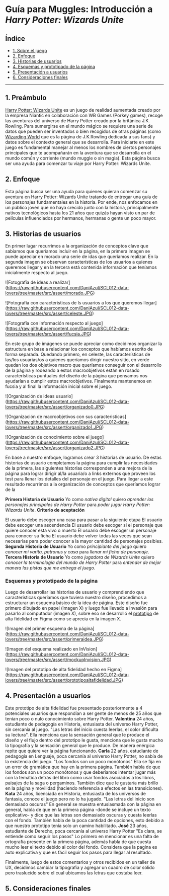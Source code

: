 # Guía para Muggles: Introducción a *Harry Potter: Wizards Unite* 

## Índice

* [1. Sobre el juego](#1-sobre-el-juego)
* [2. Enfoque](#2-enfoque)
* [3. Historias de usuarios](#3-historias-de-usuarios)
* [4. Esquemas y prototipado de la página](#4-esquema-y-prototipado-de-la-pagina)
* [5. Presentación a usuarios](#5-presentacion-a-usuarios)
* [6. Consideraciones finales](#6-consideraciones-finales)

***

## 1. Preámbulo
[Harry Potter: Wizards Unite](https://www.harrypotterwizardsunite.com/es/) es un juego de realidad 
aumentada creado por la empresa Niantic en colaboración con WB Games (Porkey games), recoge las 
aventuras del universo de Harry Potter creado por la británica J.K. Rowling. 
Para sumergirse en el mundo mágico se requiere una serie de datos que pueden ser inventados o bien
recogidos de otras páginas (como [Wizarding World](https://www.wizardingworld.com/) que es la página de J.K.Rowling dedicada a sus fans)
y datos sobre el contexto general que se desarrolla.
Para iniciarte en este juego es fundamental manejar al menos los nombres de ciertos personajes principales
que te acompañarán en la aventura que se desarrolla en el mundo común y corriente (mundo muggle o sin magia).
Esta página busca ser una ayuda para comenzar tu viaje por Harry Potter: Wizards Unite.

## 2. Enfoque

Esta página busca ser una ayuda para quienes quieran comenzar su aventura en Harry Potter: Wizards Unite
tratando de entregar una guía de los personajes fundamentales en la historia.
Por ende, nos enfocamos en un público joven que no haya crecido junto con la historia, principalmente nativos
tecnológicos hasta los 21 años que quizás hayan visto un par de películas influenciados por hermanos, hermanas o 
gente un poco mayor.


## 3. Historias de usuarios

En primer lugar recurrimos a la organización de conceptos clave que sabíamos que queríamos incluir en la página,
en la primera imagen se puede apreciar en morado una serie de idas que queríamos realizar. En la segunda imagen 
se observan características de los usuarios a quienes queremos llegar y en la tercera está contenida información
que teníamos inicialmente respecto al juego.

![Fotografía de ideas a realizar]
(https://raw.githubusercontent.com/DaniAzul/SCL012-data-lovers/tree/master/src/assert/morado.JPG)

![Fotografía con caracteristicas de ls usuarios a los que queremos llegar]
(https://raw.githubusercontent.com/DaniAzul/SCL012-data-lovers/tree/master/src/assert/celeste.JPG)

![Fotografía con información respecto al juego]
(https://raw.githubusercontent.com/DaniAzul/SCL012-data-lovers/tree/master/src/assert/fucsia.JPG)

En este grupo de imágenes se puede apreciar como decidimos organizar la estructura en base a relacionar los conceptos
que habíamos escrito de forma separada. Quedando primero, en celeste, las características de las/los usuarias/os a quienes queríamos
dirigir nuestro sitio, en verde quedan los dos objetivos macro que queríamos conseguir con el desarrollo de la página
y rodeando a estos macroobjetivos están en rosado características puntuales del diseño de la página que pensamos nos 
ayudarían a cumplir estos macroobjetivos. Finalmente mantenemos en fucsia y al final la información inicial sobre el juego.

![Organización de ideas usuario]
(https://raw.githubusercontent.com/DaniAzul/SCL012-data-lovers/tree/master/src/assert/organizado0.JPG)

![Organización de macroobjetivos con sus caracteristicas]
(https://raw.githubusercontent.com/DaniAzul/SCL012-data-lovers/tree/master/src/assert/organizado1.JPG)

![Organización de conocimiento sobre el juego]
(https://raw.githubusercontent.com/DaniAzul/SCL012-data-lovers/tree/master/src/assert/organizado2.JPG)



En base a nuestro enfoque, logramos crear 3 historias de usuario. De estas historias de usuario completamos
la página para cumplir las necesidades de la primera, las siguientes historias corresponden a una mejora de la 
página para lograr dirigir al/la usuaria/o a links externos que proveen los test para llenar los detalles del 
personaje en el juego.
Para llegar a este resultado recurrimos a la organización de conceptos que queríamos lograr de la

  **Primera Historia de Usuario**
Yo como *nativa digital* quiero *aprender los personajes principales de Harry Potter* para *poder jugar
Harry Potter: Wizards Unite*.
      **Criterio de aceptación**


El usuario debe escoger una casa para pasar a la siguiente etapa
El usuario debe escoger una ascendencia 
El usuario debe escoger si el personaje que quiere conocer esta vivo o muerto
El usuario debe escoger un personaje para conocer su ficha 
El usuario debe volver todas las veces que sean necesarias para poder conocer a la mayor cantidad de personajes posibles.
  **Segunda Historia de Usuario**
Yo como *principiante del juego* quiero *conocer mi varita, patronus y casa* para *llenar mi ficha de personaje*.
  **Tercera Historia de Usuario**
Yo como *jugadora de Wizards Unite* quiero *conocer la terminología del mundo de Harry Potter* para *entender
de mejor manera las pistas que me entrega el juego*.



### Esquemas y prototipado de la página

Luego de desarrollar las historias de usuario y comprendiendo que características queríamos que tuviera nuestro
diseño, procedimos a estructurar un esquema básico de la idea de página. Este diseño fue primero dibujado en papel
(imagen X) y luego fue llevado a Invasión para pasarlo al computador (imagen X), sobre eso se desarrolló el [prototipo](https://www.figma.com/proto/POEjUUgCgfa2MaTLh3TzjS/Untitled?node-id=1%3A2&scaling=scale-down)
de alta fidelidad en Figma como se aprecia en la imagen X. 

![Imagen del primer esquema de la página]
(https://raw.githubusercontent.com/DaniAzul/SCL012-data-lovers/tree/master/src/assert/primeraidea.JPG)

![Imagen del esquema realizado en InVision]
(https://raw.githubusercontent.com/DaniAzul/SCL012-data-lovers/tree/master/src/assert/mockupInvision.JPG)

![Imagen del prototipo de alta fidelidad hecho en Figma]
(https://raw.githubusercontent.com/DaniAzul/SCL012-data-lovers/tree/master/src/assert/prototipoaltafidelidad.JPG)



## 4. Presentación a usuarios


Este prototipo de alta fidelidad fue presentado posteriormente a 4 potenciales usuarios que respondían a ser gente
de menos de 25 años que tenían poco o nulo conocimiento sobre Harry Potter.
      **Valentina**
        24 años, estudiante de pedagogía en Historia, entusiasta del universo Harry Potter, sin cercanía al juego.
        "Las letras del inicio cuesta leerlas, el color dificulta su lectura". 
       Ella menciona que la sensación general que le produce el diseño y el flujo dentro del prototipo le gusta,
       menciona que le gusta mucho la tipografía y la sensación general que le produce. De manera enérgica repite
       que quiere ver la página funcionando.
        **Carla**
        22 años, estudiante de pedagogía en Lenguaje, poca cercanía al universo Harry Potter, no sabía de la existencia del juego.
        "Los fondos son un poco monótonos"
       Ella se fija en un error de gramática que hay en la primera página. También habla de que los fondos son un poco
       monótonos y que deberíamos intentar jugar más con la temática detrás del libro como usar fondos asociados a los
       libros, paisajes de la saga o pergaminos. También dice que le gustaría más brillo en la página y movilidad (haciendo
       referencia a efectos en las transiciones).
       **Kata**
        24 años, licenciada en Historia, entusiasta de los universos de fantasía, conoce el juego pero no lo ha jugado.
        "Las letras del inicio son demasiado oscuras"
       En general se muestra entusiasmada con la página en general, habla de que en la primera página -donde se incluye un
       texto explicativo- y dice que las letras son demasiado oscuras y cuesta leerlas con el fondo. También habla de la
       poca cantidad de opciones, esto debido a que nuestro prototipo tenía solo un camino habilitado.
       **José**
        23 años, estudiante de Derecho, poca cercanía al universo Harry Potter
        "Es clara, se entiende como seguir los pasos"
       Lo primero en mencionar es una falta de ortografía presente en la primera página, además habla de que cuesta mucho
       leer el texto debido al color del fondo. Considera que la pagina es auto explicativa y que es fácil seguir los pasos
       para llegar al resultado. 

Finalmente, luego de estos comentarios y otros recibidos en un taller de UX, decidimos cambiar la tipografía y agregar un 
cuadro de color sólido pero traslucido sobre el cual ubicamos las letras que costaba leer.


## 5. Consideraciones finales

